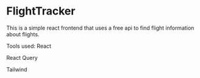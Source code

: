 # FlightTracker
This is a simple react frontend that uses a free api to find flight information about flights.

Tools used:
React

React Query

Tailwind
